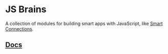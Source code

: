 # JS Brains
A collection of modules for building smart apps with JavaScript, like [Smart Connections](https://github.com/brianpetro/obsidian-smart-connections).

## [Docs](https://brianpetro.github.io/js-brains/)
